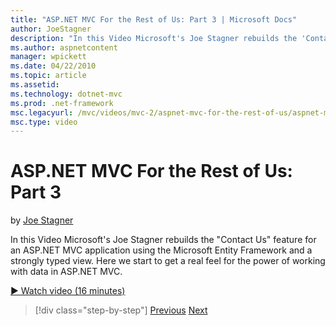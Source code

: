 ```yaml
---
title: "ASP.NET MVC For the Rest of Us: Part 3 | Microsoft Docs"
author: JoeStagner
description: "In this Video Microsoft's Joe Stagner rebuilds the 'Contact Us' feature for an ASP.NET MVC application using the Microsoft Entity Framework and a strongly ty..."
ms.author: aspnetcontent
manager: wpickett
ms.date: 04/22/2010
ms.topic: article
ms.assetid: 
ms.technology: dotnet-mvc
ms.prod: .net-framework
msc.legacyurl: /mvc/videos/mvc-2/aspnet-mvc-for-the-rest-of-us/aspnet-mvc-for-the-rest-of-us-part-3
msc.type: video
---
```

ASP.NET MVC For the Rest of Us: Part 3
====================
by [Joe Stagner](https://github.com/JoeStagner)

In this Video Microsoft's Joe Stagner rebuilds the "Contact Us" feature for an ASP.NET MVC application using the Microsoft Entity Framework and a strongly typed view. Here we start to get a real feel for the power of working with data in ASP.NET MVC.

[&#9654; Watch video (16 minutes)](https://channel9.msdn.com/Blogs/ASP-NET-Site-Videos/aspnet-mvc-for-the-rest-of-us-part-3)

>[!div class="step-by-step"]
[Previous](aspnet-mvc-for-the-rest-of-us-part-2.md)
[Next](aspnet-mvc-for-the-rest-of-us-part-4.md)